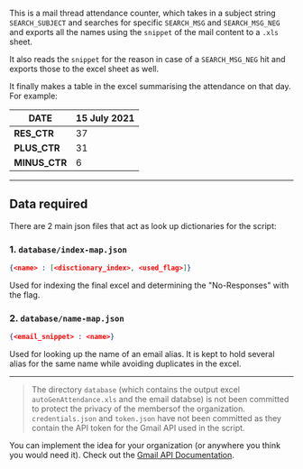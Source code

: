This is a mail thread attendance counter, which takes in a subject string `SEARCH_SUBJECT` and searches for specific `SEARCH_MSG` and `SEARCH_MSG_NEG` and exports all the names using the `snippet` of the mail content to a `.xls` sheet.

It also reads the `snippet` for the reason in case of a `SEARCH_MSG_NEG` hit and exports those to the excel sheet as well.

It finally makes a table in the excel summarising the attendance on that day. For example:

DATE | 15 July 2021
------------ | -------------
**RES_CTR** | 37
**PLUS_CTR** | 31
**MINUS_CTR** | 6

---

## Data required
There are 2 main json files that act as look up dictionaries for the script:

### 1. `database/index-map.json` 
```json
{<name> : [<disctionary_index>, <used_flag>]}
```
Used for indexing the final excel and determining the "No-Responses" with the flag.

### 2. `database/name-map.json`
```json
{<email_snippet> : <name>}
```
Used for looking up the name of an email alias. It is kept to hold several alias for the same name while avoiding duplicates in the excel.

---

> The directory `database` (which contains the output excel `autoGenAttendance.xls` and the email databse) is not been committed to protect the privacy of the membersof the organization. `credentials.json` and `token.json` have not been committed as they contain the API token for the Gmail API used in the script.

You can implement the idea for your organization (or anywhere you think you would need it). Check out the [Gmail API Documentation](https://developers.google.com/gmail/api).
